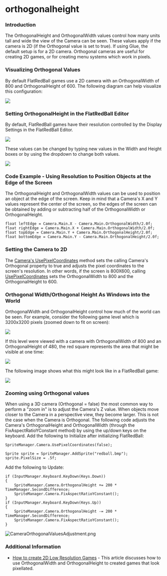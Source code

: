 # orthogonalheight

### Introduction

The OrthogonalHeight and OrthogonalWidth values control how many units tall and wide the view of the Camera can be seen. These values apply if the camera is 2D (if the Orthogonal value is set to true). If using Glue, the default setup is for a 2D camera. Orthogonal cameras are useful for creating 2D games, or for creating menu systems which work in pixels.

### Visualizing Orthogonal Values

By default FlatRedBall games use a 2D camera with an OrthogonalWidth of 800 and OrthogonalHeight of 600. The following diagram can help visualize this configuration:

![](../../../../media/2021-02-img\_603417874d630.png)

### Setting OrthogonalHeight in the FlatRedBall Editor

By default, FlatRedBall games have their resolution controlled by the Display Settings in the FlatRedBall Editor.

![](../../../../media/2022-10-img\_635af2e509d7c.png)

These values can be changed by typing new values in the Width and Height boxes or by using the dropdown to change both values.

![](../../../../media/2022-10-img\_635af318149de.png)

&#x20;

### Code Example - Using Resolution to Position Objects at the Edge of the Screen

The OrthogonalHeight and OrthogonalWidth values can be used to position an object at the edge of the screen. Keep in mind that a Camera's X and Y values represent the center of the screen, so the edges of the screen can be obtained by adding or subtracting half of the OrthogonalWidth or OrthogonalHeight.

```lang:c#
float leftEdge = Camera.Main.X - Camera.Main.OrthogonalWidth/2.0f;
float rightEdge = Camera.Main.X + Camera.Main.OrthogonalWidth/2.0f;
float topEdge = Camera.Main.Y + Camera.Main.OrthogonalHeight/2.0f;
float bottomEdge = Camera.Main.Y - Camera.Main.OrthogonalHeight/2.0f;
```

### Setting the Camera to 2D

The [Camera's UsePixelCoordinates](../../../../frb/docs/index.php) method sets the calling Camera's Orthogonal property to true and adjusts the pixel coordinates to the screen's resolution. In other words, if the screen is 800X600, calling [UsePixelCoordinates](../../../../frb/docs/index.php) sets the OrthogonalWidth to 800 and the OrthogonalHeight to 600.

### Orthogonal Width/Orthogonal Height As Windows into the World

OrthogonalWidth and OrthogonalHeight control how much of the world can be seen. For example, consider the following game level which is 3200x3200 pixels (zoomed down to fit on screen):

![](../../../../media/2017-07-img\_5957200489213.png)

If this level were viewed with a camera with OrthogonalWidth of 800 and an OrthogonalHeight of 480, the red square represents the area that might be visible at one time:

![](../../../../media/2017-07-img\_5957212b70f7c.png)

The following image shows what this might look like in a FlatRedBall game:

![](../../../../media/2017-07-img\_595721b963f89.png)

&#x20;

### Zooming using Orthogonal values

When using a 3D camera (Orthogonal = false) the most common way to perform a "zoom in" is to adjust the Camera's Z value. When objects move closer to the Camera in a perspective view, they become larger. This is not the case when the Camera is Orthogonal. The following code adjusts the Camera's OrthogonalHeight and OrthogonalWidth (through the FixAspectRatioYConstant method) by using the up/down keys on the keyboard. Add the following to Initialize after initializing FlatRedBall:

```
SpriteManager.Camera.UsePixelCoordinates(false);

Sprite sprite = SpriteManager.AddSprite("redball.bmp");
sprite.PixelSize = .5f;
```

Add the following to Update:

```
if (InputManager.Keyboard.KeyDown(Keys.Down))
{
    SpriteManager.Camera.OrthogonalHeight += 200 * TimeManager.SecondDifference;
    SpriteManager.Camera.FixAspectRatioYConstant();
}
if (InputManager.Keyboard.KeyDown(Keys.Up))
{
    SpriteManager.Camera.OrthogonalHeight -= 200 * TimeManager.SecondDifference;
    SpriteManager.Camera.FixAspectRatioYConstant();
}
```

![CameraOrthogonalValuesAdjustment.png](../../../../media/migrated\_media-CameraOrthogonalValuesAdjustment.png)

### Additional Information

* [How to create 2D Low Resolution Games](../../../../frb/docs/index.php) - This article discusses how to use OrthogonalWidth and OrthogonalHeight to created games that look pixellated.
